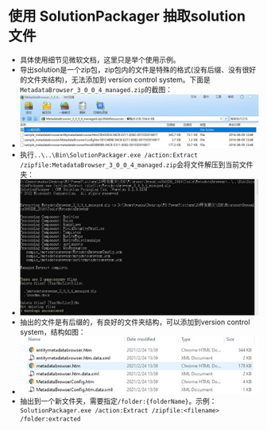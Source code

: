 # 使用 SolutionPackager 抽取solution文件
+ 具体使用细节见微软文档，这里只是举个使用示例。
+ 导出solution是一个zip包，zip包内的文件是特殊的格式(没有后缀、没有很好的文件夹结构)，无法添加到 version control system。下面是`MetadataBrowser_3_0_0_4_managed.zip`的截图：
+ ![](imgs/10-solution-zip-content.jpg)
+ 执行`..\..\Bin\SolutionPackager.exe /action:Extract /zipfile:MetadataBrowser_3_0_0_4_managed.zip`会将文件解压到当前文件夹：
+ ![](imgs/20-solutionpackager-cmd-output.jpg)
+ 抽出的文件是有后缀的，有良好的文件夹结构，可以添加到version control system，结构如图：
+ ![](imgs/21-solutionpackager-extracted.jpg)
+ 抽出到一个新文件夹，需要指定`/folder:{folderName}`。示例：`SolutionPackager.exe /action:Extract /zipfile:<filename> /folder:extracted`
